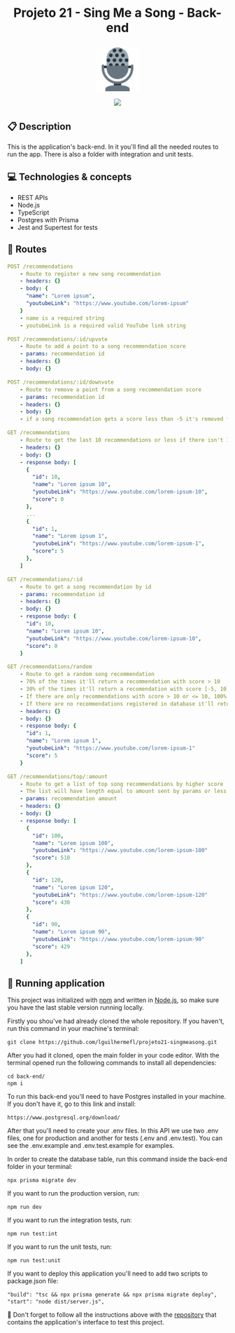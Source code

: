 # <p align = "center"> Projeto 21 - Sing Me a Song - Back-end </p>
<p align="center">
  <a href="https://github.com/lguilhermefl/projeto21-singmeasong">
<img height="100px" src="https://raw.githubusercontent.com/lguilhermefl/projeto21-singmeasong/main/mic.svg" />
  </a>
</p>

<p align = "center">
<a href="https://github.com/lguilhermefl">
   <img src="https://img.shields.io/badge/author-lguilhermefl-4dae71?style=flat-square" />
</a>
</p>

##  :clipboard: Description

This is the application's back-end. In it you'll find all the needed routes to run the app. There is also a folder with integration and unit tests.

## :computer:	 Technologies & concepts

- REST APIs
- Node.js
- TypeScript
- Postgres with Prisma
- Jest and Supertest for tests

## :rocket: Routes

```yml
POST /recommendations
    - Route to register a new song recommendation
    - headers: {}
    - body: {
      "name": "Lorem ipsum",
      "youtubeLink": "https://www.youtube.com/lorem-ipsum"
    }
    - name is a required string
    - youtubeLink is a required valid YouTube link string
```

```yml
POST /recommendations/:id/upvote
    - Route to add a point to a song recommendation score
    - params: recommendation id
    - headers: {}
    - body: {}
```

```yml
POST /recommendations/:id/downvote
    - Route to remove a point from a song recommendation score
    - params: recommendation id
    - headers: {}
    - body: {}
    - if a song recommendation gets a score less than -5 it's removed from database
```

```yml
GET /recommendations
    - Route to get the last 10 recommendations or less if there isn't 10 or more registered in database yet
    - headers: {}
    - body: {}
    - response body: [
      {
        "id": 10,
        "name": "Lorem ipsum 10",
        "youtubeLink": "https://www.youtube.com/lorem-ipsum-10",
        "score": 0
      },
      ...
      {
        "id": 1,
        "name": "Lorem ipsum 1",
        "youtubeLink": "https://www.youtube.com/lorem-ipsum-1",
        "score": 5
      },
    ]
```

```yml
GET /recommendations/:id
    - Route to get a song recommendation by id
    - params: recommendation id
    - headers: {}
    - body: {}
    - response body: {
      "id": 10,
      "name": "Lorem ipsum 10",
      "youtubeLink": "https://www.youtube.com/lorem-ipsum-10",
      "score": 0
    }
```

```yml
GET /recommendations/random
    - Route to get a random song recommendation
    - 70% of the times it'll return a recommendation with score > 10 
    - 30% of the times it'll return a recomendation with score [-5, 10]
    - If there are only recommendations with score > 10 or <= 10, 100% of the times it'll random return any recommendation
    - If there are no recommendations registered in database it'll return status code 404
    - headers: {}
    - body: {}
    - response body: {
      "id": 1,
      "name": "Lorem ipsum 1",
      "youtubeLink": "https://www.youtube.com/lorem-ipsum-1"
      "score": 5
    }
```

```yml
GET /recommendations/top/:amount
    - Route to get a list of top song recommendations by higher score
    - The list will have length equal to amount sent by params or less if there aren't enough recommendations in database
    - params: recommendation amount
    - headers: {}
    - body: {}
    - response body: [
      {
        "id": 100,
        "name": "Lorem ipsum 100",
        "youtubeLink": "https://www.youtube.com/lorem-ipsum-100"
        "score": 510
      },
      {
        "id": 120,
        "name": "Lorem ipsum 120",
        "youtubeLink": "https://www.youtube.com/lorem-ipsum-120"
        "score": 430
      },
      {
        "id": 90,
        "name": "Lorem ipsum 90",
        "youtubeLink": "https://www.youtube.com/lorem-ipsum-90"
        "score": 429
      },
    ]
```

## 🏁 Running application

This project was initialized with [npm](https://www.npmjs.com/) and written in [Node.js](https://nodejs.org/en/download/), so make sure you have the last stable version running locally.

Firstly you shou've had already cloned the whole repository. If you haven't, run this command in your machine's terminal:

```
git clone https://github.com/lguilhermefl/projeto21-singmeasong.git
```

After you had it cloned, open the main folder in your code editor. With the terminal opened run the following commands to install all dependencies:

```
cd back-end/
npm i
```

To run this back-end you'll need to have Postgres installed in your machine. If you don't have it, go to this link and install:

```
https://www.postgresql.org/download/
```

After that you'll need to create your .env files. In this API we use two .env files, one for production and another for tests (.env and .env.test). You can see the .env.example and .env.test.example for examples.

In order to create the database table, run this command inside the back-end folder in your terminal:

```
npx prisma migrate dev
```

If you want to run the production version, run:

```
npm run dev
```

If you want to run the integration tests, run:

```
npm run test:int
```

If you want to run the unit tests, run:

```
npm run test:unit
```

If you want to deploy this application you'll need to add two scripts to package.json file:

```
"build": "tsc && npx prisma generate && npx prisma migrate deploy",
"start": "node dist/server.js",
```

:stop_sign: Don't forget to follow all the instructions above with the [repository](https://github.com/lguilhermefl/projeto21-singmeasong.git) that contains the application's interface to test this project.
